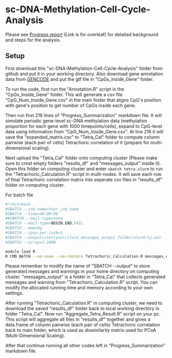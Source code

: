 # sc-DNA-Methylation-Cell-Cycle-Analysis

Please see [Progress report](https://www.overleaf.com/9994449956ztrhzxmtynvt#f18ead) (Link is for overleaf) for detailed background and steps for the analysis. 

## Setup
First download this "sc-DNA-Methylation-Cell-Cycle-Analysis" folder from github and put it in your working directory. Also download gene annotation data from [GENCODE](https://www.gencodegenes.org/human/release_18.html) and put the gtf file in "CpGs_Inside_Gene" folder.

To run the code, first run the "Annotation.R" script in the "CpGs_Inside_Gene" folder. This will generate a csv file "CpG_Num_Inside_Gene.csv" in the main folder that aligns CpG's position with gene's position to get number of CpGs inside each gene. 

Then run first 216 lines of "Progress_Summarization" markdown file. It will simulate periodic gene-level sc-DNA methylation data (methylation proportion for each gene with 1000 timepoints/cells), expand to CpG-level data using information from "CpG_Num_Inside_Gene.csv". At line 216 it will save the "expanded_matrix.csv" to "Tetra_Cal" folder to compute column pairwise (each pair of cells) Tetrachoric correlation of it (prepare for multi-dimensional scaling).

Next upload the "Tetra_Cal" folder onto computing cluster (Please make sure to creat empty folders "results_df" and "messages_output" inside it). Open this folder on computing cluster and enter ```sbatch tetra.slurm``` to run the "Tetrachoric_Calculation.R" script in multi-nodes. It will save each row of final Tetrachoric correlation matrix into seperate csv files in "results_df" folder on computing cluster. 

For batch file
```bash
#!/bin/bash 
#SBATCH --job-name=Your_job_name
#SBATCH --time=40:00:00
##SBATCH --mail-type=none
#SBATCH --mail-type=BEGIN,END,FAIL
#SBATCH --mem=8g
#SBATCH --cpus-per-task=1
#SBATCH --output=/set/your/slurm_messages_output folder/slurm-%j.out
#SBATCH --array=1-1000

module load R
R CMD BATCH --no-save --no-restore Tetrachoric_Calculation.R messages_output/output_${SLURM_ARRAY_TASK_ID}.Rout

```
Please remember to modify the name of "SBATCH --output" to store generated messages and warnings in your home directory on computing cluster. "messages_output" is a folder in "Tetra_Cal" that collects generated messages and warning from "Tetrachoric_Calculation.R" script. You can modify the allocated running time and memory according to your own settings. 

After running "Tetrachoric_Calculation.R" in computing cluster, we need to download the saved "results_df" folder back to local working directory in folder "Tetra_Cal". Now run "Aggregate_Tetra_Result.R" script on your pc. This script will aggregate all files in "results_df" together and gives a data.frame of column pairwise (each pair of cells) Tetrachoric correlation back to main folder, which is used as dissimilarity matrix used for PCoA (Multi-Dimensional Scaling).

After that continue running all other codes left in "Progress_Summarization" markdown file. 

